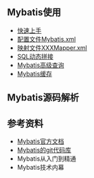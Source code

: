 ## Mybatis使用
- [快速上手](https://github.com/ChenLiang-Vic/Personal-notes/blob/master/Mybatis/doc/%E5%BF%AB%E9%80%9F%E4%B8%8A%E6%89%8B.md)
- [配置文件Mybatis.xml]()
- [映射文件XXXMapper.xml]()
- [SQL动态拼接]()
- [Mybatis高级查询]()
- [Mybatis缓存]()

## Mybatis源码解析


## 参考资料
- [Mybatis官方文档](http://www.mybatis.org/mybatis-3/zh/getting-started.html)  
- [Mybatis的git代码库](https://github.com/mybatis/mybatis-3)
- Mybatis从入门到精通
- Mybatis技术内幕